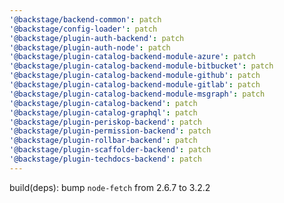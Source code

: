 ```yaml
---
'@backstage/backend-common': patch
'@backstage/config-loader': patch
'@backstage/plugin-auth-backend': patch
'@backstage/plugin-auth-node': patch
'@backstage/plugin-catalog-backend-module-azure': patch
'@backstage/plugin-catalog-backend-module-bitbucket': patch
'@backstage/plugin-catalog-backend-module-github': patch
'@backstage/plugin-catalog-backend-module-gitlab': patch
'@backstage/plugin-catalog-backend-module-msgraph': patch
'@backstage/plugin-catalog-backend': patch
'@backstage/plugin-catalog-graphql': patch
'@backstage/plugin-periskop-backend': patch
'@backstage/plugin-permission-backend': patch
'@backstage/plugin-rollbar-backend': patch
'@backstage/plugin-scaffolder-backend': patch
'@backstage/plugin-techdocs-backend': patch
---
```


build(deps): bump `node-fetch` from 2.6.7 to 3.2.2
